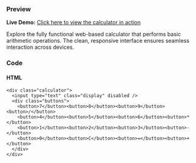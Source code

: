 ### **Preview**

**Live Demo:** [Click here to view the calculator in action](https://srinandhan-s.github.io/Simple-Calculator/)

Explore the fully functional web-based calculator that performs basic arithmetic operations. The clean, responsive interface ensures seamless interaction across devices.
### **Code**

#### **HTML**
```heeeetml
<div class="calculator">
  <input type="text" class="display" disabled />
  <div class="buttons">
    <button>7</button><button>8</button><button>9</button><button>/</button>
    <button>4</button><button>5</button><button>6</button><button>*</button>
    <button>1</button><button>2</button><button>3</button><button>-</button>
    <button>0</button><button>C</button><button>=</button><button>+</button>
  </div>
</div>


